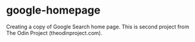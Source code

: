 # google-homepage

Creating a copy of Google Search home page. This is second project from The Odin Project (theodinproject.com).